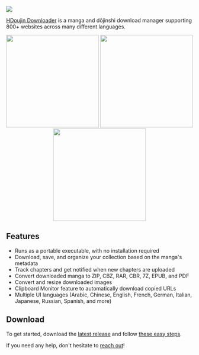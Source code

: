 <img src="https://user-images.githubusercontent.com/46956787/123740892-65232d00-d866-11eb-96d1-ba6778cf67ff.png">

[HDoujin Downloader](https://doujindownloader.com/) is a manga and dōjinshi download manager supporting 800+ websites across many different languages.

<p align="center">
  <img src="https://doujindownloader.com/wp-content/uploads/2014/08/hdd_screenshot_1_16_9_32_r144_001.png" width="250" />
  <img src="https://doujindownloader.com/wp-content/uploads/2014/08/hdd_screenshot_1_16_9_32_r144_002.png" width="250" /> 
  <img src="https://doujindownloader.com/wp-content/uploads/2014/08/hdd_screenshot_1_16_9_32_r144_003.png" width="250" />
</p>

## Features

* Runs as a portable executable, with no installation required
* Download, save, and organize your collection based on the manga's metadata
* Track chapters and get notified when new chapters are uploaded
* Convert downloaded manga to ZIP, CBZ, RAR, CBR, 7Z, EPUB, and PDF
* Convert and resize downloaded images
* Clipboard Monitor feature to automatically download copied URLs
* Multiple UI languages (Arabic, Chinese, English, French, German, Italian, Japanese, Russian, Spanish, and more)

## Download

To get started, download the [latest release](https://doujindownloader.com/hdoujin/download.php?host=github) and follow [these easy steps](https://github.com/HDoujinDownloader/HDoujin-Downloader/wiki/Getting-Started).

If you need any help, don't hesitate to [reach out](https://doujindownloader.com/contact/)!
